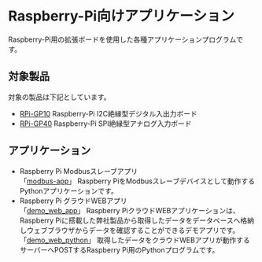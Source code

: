 # Raspberry-Pi向けアプリケーション

Raspberry-Pi用の拡張ボードを使用した各種アプリケーションプログラムです。  

## 対象製品
対象の製品は下記としています。  

- [RPi-GP10](https://github.com/ratocsystems/rpi-gp10) Raspberry-Pi I2C絶縁型デジタル入出力ボード  
- [RPi-GP40](https://github.com/ratocsystems/rpi-gp40) Raspberry-Pi SPI絶縁型アナログ入力ボード  

## アプリケーション
- Raspberry Pi Modbusスレーブアプリ  
  「[modbus-app](https://github.com/ratocsystems/raspberry-pi/tree/master/modbus-app)」 Raspberry PiをModbusスレーブデバイスとして動作するPythonアプリケーションです。  
- Raspberry Pi グラウドWEBアプリ  
  「[demo_web_app](https://github.com/ratocsystems/raspberry-pi/tree/master/demo_web_app)」 Raspberry PiクラウドWEBアプリケーションは、Raspberry Piに搭載した弊社製品から取得したデータをデータベースへ格納しウェブブラウザからデータを確認することができるデモアプリです。  
  「[demo_web_python](https://github.com/ratocsystems/raspberry-pi/tree/master/demo_web_python)」 取得したデータをクラウドWEBアプリが動作するサーバーへPOSTするRaspberry Pi用のPythonプログラムです。  
